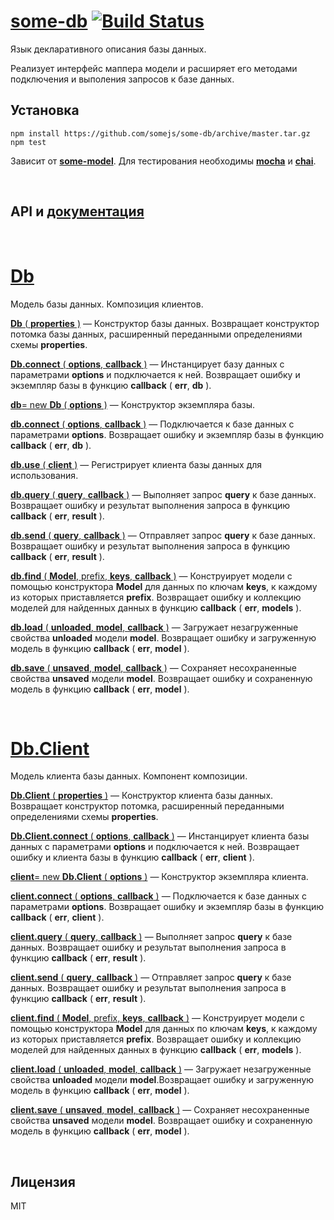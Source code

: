 # [some-db](http://somejs.org/db) [![Build Status](https://secure.travis-ci.org/somejs/some-db.png)](http://travis-ci.org/somejs/some-db)

Язык декларативного описания базы данных.

Реализует интерфейс маппера модели и расширяет его методами подключения и выполения запросов к базе данных.
 
## Установка
```
npm install https://github.com/somejs/some-db/archive/master.tar.gz
npm test
```
Зависит от **[some-model](https://github.com/somejs/some-model)**. Для тестирования необходимы **[mocha]()** и **[chai]()**.

 
## API и [документация](http://api.somejs.org/db)

 
# [Db]()
Модель базы данных. Композиция клиентов.

[**Db** ( **properties** )]() — Конструктор базы данных. Возвращает конструктор потомка базы данных, расширенный переданными определениями схемы **properties**.

[**Db.connect** ( **options**, **callback** )]() — Инстанцирует базу данных c параметрами **options** и подключается к ней. Возвращает ошибку и экземпляр базы в функцию **callback** ( **err**, **db** ).

[**db**= new **Db** ( **options** )]() — Конструктор экземпляра базы.

[**db.connect** ( **options**, **callback** )]() — Подключается к базе данных с параметрами **options**. Возвращает ошибку и экземпляр базы в функцию **callback** ( **err**, **db** ).

[**db.use** ( **client** )]() — Регистрирует клиента базы данных для использования.

[**db.query** ( **query**, **callback** )]() — Выполняет запрос **query** к базе данных. Возвращает ошибку и результат выполнения запроса в функцию **callback** ( **err**, **result** ).

[**db.send** ( **query**, **callback** )]() — Отправляет запрос **query** к базе данных. Возвращает ошибку и результат выполнения запроса в функцию **callback** ( **err**, **result** ).

[**db.find** ( **Model**, prefix, **keys**, **callback** )]() — Конструирует модели с помощью конструктора **Model** для данных по ключам **keys**, к каждому из которых приставляется **prefix**. Возвращает ошибку и коллекцию моделей для найденных данных в функцию **callback** ( **err**, **models** ).

[**db.load** ( **unloaded**, **model**, **callback** )]() — Загружает незагруженные свойства **unloaded** модели **model**. Возвращает ошибку и загруженную модель в функцию **callback** ( **err**, **model** ).

[**db.save** ( **unsaved**, **model**, **callback** )]() — Сохраняет несохраненные свойства **unsaved** модели **model**. Возвращает ошибку и сохраненную модель в функцию **callback** ( **err**, **model** ).

 
# [Db.Client]()
Модель клиента базы данных. Компонент композиции.

[**Db.Client** ( **properties** )]() — Конструктор клиента базы данных. Возвращает конструктор потомка, расширенный переданными определениями схемы **properties**.

[**Db.Client.connect** ( **options**, **callback** )]() — Инстанцирует клиента базы данных c параметрами **options** и подключается к ней. Возвращает ошибку и клиента базы в функцию **callback** ( **err**, **client** ).

[**client**= new **Db.Client** ( **options** )]() — Конструктор экземпляра клиента.

[**client.connect** ( **options**, **callback** )]() — Подключается к базе данных с параметрами **options**. Возвращает ошибку и экземпляр базы в функцию **callback** ( **err**, **client** ).

[**client.query** ( **query**, **callback** )]() — Выполняет запрос **query** к базе данных. Возвращает ошибку и результат выполнения запроса в функцию **callback** ( **err**, **result** ).

[**client.send** ( **query**, **callback** )]() — Отправляет запрос **query** к базе данных. Возвращает ошибку и результат выполнения запроса в функцию **callback** ( **err**, **result** ).

[**client.find** ( **Model**, prefix, **keys**, **callback** )]() — Конструирует модели с помощью конструктора **Model** для данных по ключам **keys**, к каждому из которых приставляется **prefix**. Возвращает ошибку и коллекцию моделей для найденных данных в функцию **callback** ( **err**, **models** ).

[**client.load** ( **unloaded**, **model**, **callback** )]() — Загружает незагруженные свойства **unloaded** модели **model**.Возвращает ошибку и загруженную модель в функцию **callback** ( **err**, **model** ).

[**client.save** ( **unsaved**, **model**, **callback** )]() — Сохраняет несохраненные свойства **unsaved** модели **model**. Возвращает ошибку и сохраненную модель в функцию **callback** ( **err**, **model** ).

 
## Лицензия
MIT
